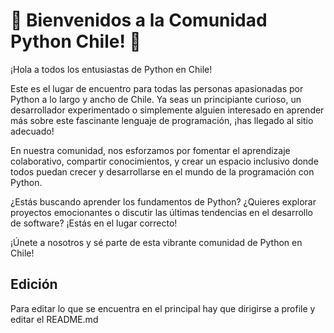 # 🎉 Bienvenidos a la Comunidad Python Chile! 🎉

¡Hola a todos los entusiastas de Python en Chile!

Este es el lugar de encuentro para todas las personas apasionadas por Python a lo largo y ancho de Chile. Ya seas un principiante curioso, un desarrollador experimentado o simplemente alguien interesado en aprender más sobre este fascinante lenguaje de programación, ¡has llegado al sitio adecuado!

En nuestra comunidad, nos esforzamos por fomentar el aprendizaje colaborativo, compartir conocimientos, y crear un espacio inclusivo donde todos puedan crecer y desarrollarse en el mundo de la programación con Python.

¿Estás buscando aprender los fundamentos de Python? ¿Quieres explorar proyectos emocionantes o discutir las últimas tendencias en el desarrollo de software? ¡Estás en el lugar correcto!

¡Únete a nosotros y sé parte de esta vibrante comunidad de Python en Chile!

## Edición
Para editar lo que se encuentra en el principal hay que dirigirse a profile y editar el README.md

